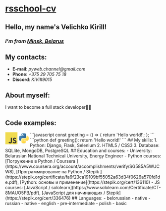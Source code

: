 # [rsschool-cv](https://pywebchannel.github.io/rsschool-cv/cv)
## Hello, my name's Velichko Kirill!
### _I'm from [Minsk, Belarus](https://www.google.com/maps/place/%D0%9C%D0%B8%D0%BD%D1%81%D0%BA/@53.88464,27.5933684,11z)_
## My contacts:
- **E-mail**: _pyweb.channel@gmail.com_
- **Phone**: _+375 29 705 75 18_
- **Discord**: _KiVi#9015_
## About myself:
I want to become a full stack developer👨‍💻
## Code examples:
<img align="left" src="https://github.com/devicons/devicon/blob/master/icons/javascript/javascript-original.svg" alt="JS" width="40" height="40"/>
```javascript
const greeting = () => {
 return 'Hello world!';
};
```
<img align="left" src="https://github.com/devicons/devicon/blob/master/icons/python/python-original.svg" alt="JS" width="40" height="40"/>
```python
def greeting():
    return 'Hello world!'
```
## My skills:
1. Python: Django, Flask, Selenium
2. HTML5 / CSS3
3. Database: SQLlite, MongoDB, PostgreSQL
## Education and courses:
- University: Belarusian National Technical University, Energy Engineer
- Python courses: [Погружение в Python / Сoursera ](https://www.coursera.org/account/accomplishments/verify/SG585A5WUCW8), [Программирование на Python / Stepik ](https://stepik.org/certificate/fa6f23ca19109bf55052a63d34f0626a570fd1de.pdf), [Python: основы и применение](https://stepik.org/cert/136110)
- JS courses: [JavaScript / sololearn](https://www.sololearn.com/Certificate/CT-8MAUO5FB/pdf), [JavaScript для начинающих / Stepik](https://stepik.org/cert/336476)
## Languages:
- belorussian - native
- russian - native
- english - pre-intermediate
- polish - basic